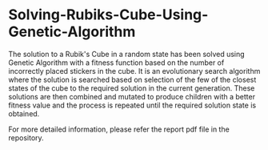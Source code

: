 # Solving-Rubiks-Cube-Using-Genetic-Algorithm

The solution to a Rubik's Cube in a random state has been solved using Genetic Algorithm with a fitness function based on the number of incorrectly placed stickers in the cube. It is an evolutionary search algorithm where the solution is searched based on selection of the few of the closest states of the cube to the required solution in the current generation. These solutions are then combined and mutated to produce children with a better fitness value and the process is repeated until the required solution state is obtained.

For more detailed information, please refer the report pdf file in the repository.
